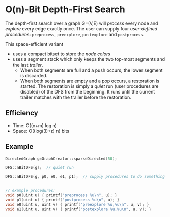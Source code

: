 O(n)-Bit Depth-First Search
===
The depth-first search over a graph G=(V,E) will *process* every node and *explore* every edge exactly once. The user can supply four *user-defined procedures*: `preprocess`, `preexplore`, `postexplore` and `postprocess`.

This space-efficient variant
- uses a compact bitset to store the *node colors*
- uses a segment stack which only keeps the two top-most segments and the last *trailer*.
    - When both segments are full and a push occurs, the lower segment is discarded.
    - When both segments are empty and a pop occurs, a restoration is started. The restoration is simply a *quiet* run (user procedures are disabled) of the DFS from the beginning. It runs until the current trailer matches with the trailer before the restoration.

## Efficiency
* Time: O((n+m) log n)
* Space: O((log(3)+ε) n) bits

## Example
```cpp
DirectedGraph g=GraphCreator::sparseDirected(50);

DFS::nBitDFS(g);  // quiet run

DFS::nBitDFS(g, p0, e0, e1, p1);  // supply procedures to do something with the current node or edge


// example procedures:
void p0(uint u) { printf("preprocess %u\n", u); }
void p1(uint u) { printf("postprocess %u\n", u); }
void e0(uint u, uint v) { printf("preexplore %u,%u\n", u, v); }
void e1(uint u, uint v) { printf("postexplore %u,%u\n", u, v); }
```